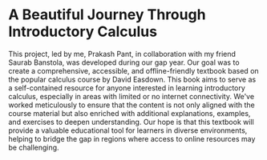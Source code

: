 # A Beautiful Journey Through Introductory Calculus
This project, led by me, Prakash Pant, in collaboration with my friend Saurab Banstola, was developed during our gap year. Our goal was to create a comprehensive, accessible, and offline-friendly textbook based on the popular calculus course by David Easdown. This book aims to serve as a self-contained resource for anyone interested in learning introductory calculus, especially in areas with limited or no internet connectivity. We've worked meticulously to ensure that the content is not only aligned with the course material but also enriched with additional explanations, examples, and exercises to deepen understanding. Our hope is that this textbook will provide a valuable educational tool for learners in diverse environments, helping to bridge the gap in regions where access to online resources may be challenging.
